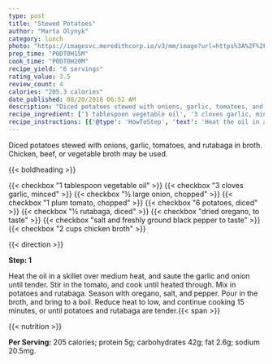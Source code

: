 ```yaml
---
type: post
title: "Stewed Potatoes"
author: "Marta Olynyk"
category: lunch
photo: "https://imagesvc.meredithcorp.io/v3/mm/image?url=https%3A%2F%2Fimages.media-allrecipes.com%2Fuserphotos%2F7649317.jpg"
prep_time: "P0DT0H15M"
cook_time: "P0DT0H20M"
recipe_yield: "6 servings"
rating_value: 3.5
review_count: 4
calories: "205.3 calories"
date_published: 08/20/2018 06:52 AM
description: "Diced potatoes stewed with onions, garlic, tomatoes, and rutabaga in broth. Chicken, beef, or vegetable broth may be used."
recipe_ingredient: ['1 tablespoon vegetable oil', '3 cloves garlic, minced', '½ large onion, chopped', '1 plum tomato, chopped', '6 potatoes, diced', '½ rutabaga, diced', 'dried oregano, to taste', 'salt and freshly ground black pepper to taste', '2 cups chicken broth']
recipe_instructions: [{'@type': 'HowToStep', 'text': 'Heat the oil in a skillet over medium heat, and saute the garlic and onion until tender. Stir in the tomato, and cook until heated through. Mix in potatoes and rutabaga. Season with oregano, salt, and pepper. Pour in the broth, and bring to a boil. Reduce heat to low, and continue cooking 15 minutes, or until potatoes and rutabaga are tender.\n'}]
---
```


Diced potatoes stewed with onions, garlic, tomatoes, and rutabaga in broth. Chicken, beef, or vegetable broth may be used. 

{{< boldheading >}}

{{< checkbox "1 tablespoon vegetable oil" >}}
{{< checkbox "3 cloves garlic, minced" >}}
{{< checkbox "½ large onion, chopped" >}}
{{< checkbox "1  plum tomato, chopped" >}}
{{< checkbox "6  potatoes, diced" >}}
{{< checkbox "½  rutabaga, diced" >}}
{{< checkbox "dried oregano, to taste" >}}
{{< checkbox "salt and freshly ground black pepper to taste" >}}
{{< checkbox "2 cups chicken broth" >}}


{{< direction >}}

**Step: 1**

Heat the oil in a skillet over medium heat, and saute the garlic and onion until tender. Stir in the tomato, and cook until heated through. Mix in potatoes and rutabaga. Season with oregano, salt, and pepper. Pour in the broth, and bring to a boil. Reduce heat to low, and continue cooking 15 minutes, or until potatoes and rutabaga are tender.{{< span >}}

{{< nutrition >}}

**Per Serving:** 205 calories; protein 5g; carbohydrates 42g; fat 2.6g; sodium 20.5mg.